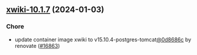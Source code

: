 

## [xwiki-10.1.7](https://github.com/truecharts/charts/compare/xwiki-10.1.6...xwiki-10.1.7) (2024-01-03)

### Chore



- update container image xwiki to v15.10.4-postgres-tomcat[@0d8686c](https://github.com/0d8686c) by renovate ([#16863](https://github.com/truecharts/charts/issues/16863))
